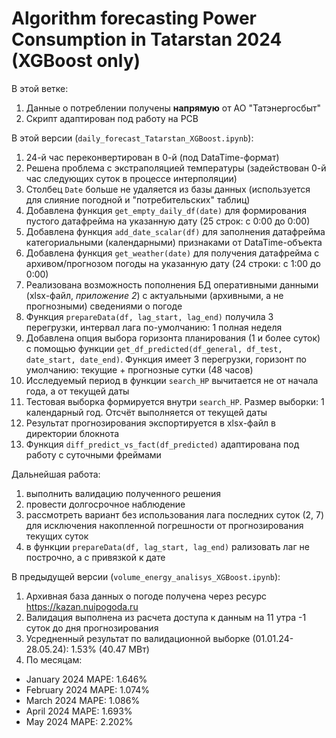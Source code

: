 # Algorithm forecasting Power Consumption in Tatarstan 2024 (XGBoost only)

В этой ветке:
1) Данные о потреблении получены **напрямую** от АО "Татэнергосбыт"
2) Скрипт адаптирован под работу на РСВ

В этой версии (`daily_forecast_Tatarstan_XGBoost.ipynb`):
1) 24-й час переконвертирован в 0-й (под DataTime-формат)
2) Решена проблема с экстраполяцией температуры (задействован 0-й час следующих суток в процессе интерполяции)
3) Столбец `Date` больше не удаляется из базы данных (используется для слияние погодной и "потребительских" таблиц)
4) Добавлена функция `get_empty_daily_df(date)` для формирования пустого датафрейма на указанную дату (25 строк: с 0:00 до 0:00)
5) Добавлена функция `add_date_scalar(df)` для заполнения датафрейма категориальными (календарными) признаками от DataTime-объекта
6) Добавлена функция `get_weather(date)` для получения датафрейма с архивом/прогнозом погоды на указанную дату (24 строки: с 1:00 до 0:00)
7) Реализована возможность пополнения БД оперативными данными (xlsx-файл, *приложение 2*) с актуальными (архивными, а не прогнозными) сведениями о погоде
8) Функция `prepareData(df, lag_start, lag_end)` получила 3 перегрузки, интервал лага по-умолчанию: 1 полная неделя
9) Добавлена опция выбора горизонта планирования (1 и более суток) с помощью функции `get_df_predicted(df_general, df_test, date_start, date_end)`. Функция имеет 3 перегрузки, горизонт по умолчанию: текущие + прогнозные сутки (48 часов)
10) Исследуемый период в функции `search_HP` вычитается не от начала года, а от текущей даты
11) Тестовая выборка формируется внутри `search_HP`. Размер выборки: 1 календарный год. Отсчёт выполняется от текущей даты
12) Результат прогнозирования экспортируется в xlsx-файл в директории блокнота
13) Функция `diff_predict_vs_fact(df_predicted)` адаптирована под работу с суточными фреймами

Дальнейшая работа:
1) выполнить валидацию полученного решения
2) провести долгосрочное наблюдение
3) рассмотреть вариант без использования лага последних суток (2, 7) для исключения накопленной погрешности от прогнозирования текущих суток
4) в функции `prepareData(df, lag_start, lag_end)` рализовать лаг не построчно, а с привязкой к дате

В предыдущей версии (`volume_energy_analisys_XGBoost.ipynb`):
1) Архивная база данных о погоде получена через ресурс https://kazan.nuipogoda.ru
2) Валидация выполнена из расчета доступа к данным на 11 утра -1 суток до дня прогнозирования
3) Усредненный результат по валидационной выборке (01.01.24-28.05.24): 1.53% (40.47 МВт)
4) По месяцам: 
- January 2024 MAPE: 1.646%
- February 2024 MAPE: 1.074%
- March 2024 MAPE: 1.086%
- April 2024 MAPE: 1.693%
- May 2024 MAPE: 2.202%